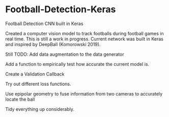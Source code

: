 # Football-Detection-Keras
Football Detection CNN built in Keras

Created a computer vision model to track footballs during football games in real time. This is still a work in progress. Current network was built in Keras and inspired by DeepBall (Komorowski 2019). 

Still TODO:
Add data augmentation to the data generator

Add a function to empirically test how accurate the current model is. 

Create a Validation Callback 

Try out different loss functions. 

Use epipolar geometry to fuse information from two cameras to accurately locate the ball

Tidy everything up considerably. 
